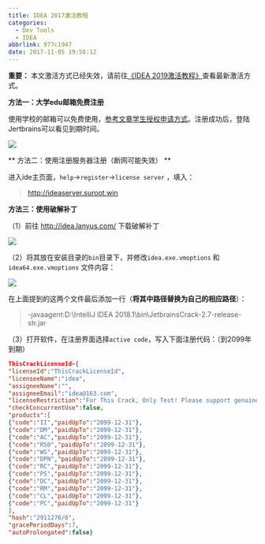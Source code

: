 ```yaml
---
title: IDEA 2017激活教程
categories:
  - Dev Tools
  - IDEA
abbrlink: 977c1947
date: 2017-11-05 19:58:12
---
```


**重要：** 本文激活方式已经失效，请前往[《IDEA 2019激活教程》](/6d9a15f7.html)查看最新激活方式。

**方法一：大学edu邮箱免费注册**

使用学校的邮箱可以免费使用，[参考文章学生授权申请方式](https://sales.jetbrains.com/hc/zh-cn/articles/207154369-%E5%AD%A6%E7%94%9F%E6%8E%88%E6%9D%83%E7%94%B3%E8%AF%B7%E6%96%B9%E5%BC%8F)。注册成功后，登陆Jertbrains可以看见到期时间。

![](https://cdn.jsdelivr.net/gh/jitwxs/cdn/blog/posts/201804/20180404211822239.png)

** 方法二：使用注册服务器注册（断网可能失效） **

进入ide主页面，`help`->`register`->`license server` ，填入：

>http://ideaserver.suroot.win

**方法三：使用破解补丁**

（1）前往 http://idea.lanyus.com/ 下载破解补丁

![](https://cdn.jsdelivr.net/gh/jitwxs/cdn/blog/posts/201804/20180404210354157.png)

（2）将其放在安装目录的`bin`目录下，并修改`idea.exe.vmoptions` 和 `idea64.exe.vmoptions` 文件内容：

![](https://cdn.jsdelivr.net/gh/jitwxs/cdn/blog/posts/201804/20180404210435682.png)

在上面提到的这两个文件最后添加一行（**将其中路径替换为自己的相应路径**）：

>-javaagent:D:\IntelliJ IDEA 2018.1\bin\JetbrainsCrack-2.7-release-str.jar

（3）打开软件，在注册界面选择`active code`，写入下面注册代码：（到2099年到期）

```json
ThisCrackLicenseId-{  
"licenseId":"ThisCrackLicenseId",  
"licenseeName":"idea",  
"assigneeName":"",  
"assigneeEmail":"idea@163.com",  
"licenseRestriction":"For This Crack, Only Test! Please support genuine!!!",  
"checkConcurrentUse":false,  
"products":[  
{"code":"II","paidUpTo":"2099-12-31"},  
{"code":"DM","paidUpTo":"2099-12-31"},  
{"code":"AC","paidUpTo":"2099-12-31"},  
{"code":"RS0","paidUpTo":"2099-12-31"},  
{"code":"WS","paidUpTo":"2099-12-31"},  
{"code":"DPN","paidUpTo":"2099-12-31"},  
{"code":"RC","paidUpTo":"2099-12-31"},  
{"code":"PS","paidUpTo":"2099-12-31"},  
{"code":"DC","paidUpTo":"2099-12-31"},  
{"code":"RM","paidUpTo":"2099-12-31"},  
{"code":"CL","paidUpTo":"2099-12-31"},  
{"code":"PC","paidUpTo":"2099-12-31"}  
],  
"hash":"2911276/0",  
"gracePeriodDays":7,  
"autoProlongated":false}
```

